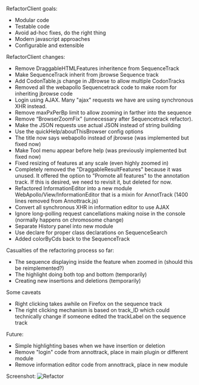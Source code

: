RefactorClient goals:

- Modular code
- Testable code
- Avoid ad-hoc fixes, do the right thing
- Modern javascript approaches
- Configurable and extensible

RefactorClient changes:

- Remove DraggableHTMLFeatures inheritence  from SequenceTrack
- Make SequenceTrack inherit from jbrowse Sequence track
- Add CodonTable.js change in JBrowse to allow multiple CodonTracks
- Removed all the webapollo Sequencetrack code to make room for inheriting jbrowse code
- Login using AJAX. Many "ajax" requests we have are using synchronous XHR instead.
- Remove maxPxPerBp limit to allow zooming in farther into the sequence
- Remove “BrowserZoomFix” (unnecessary after Sequencetrack refactor).
- Make the JSON requests use actual JSON instead of string building
- Use the quickHelp/aboutThisBrowser config options
- The title now says webapollo instead of jbrowse (was implemented but fixed now)
- Make Tool menu appear before help (was previously implemented but fixed now)
- Fixed resizing of features at any scale (even highly zoomed in)
- Completely removed the "DraggableResultFeatures" because it was unused. It offered the option to "Promote all features" to the annotation track. If this is desired, we need to revisit it, but deleted for now.
- Refactored InformationEditor into a new module WebApollo/View/InformationEditor that is a mixin for AnnotTrack (1400 lines removed from Annottrack.js)
- Convert all synchronous XHR in information editor to use AJAX
- Ignore long-polling request cancellations making noise in the console (normally happens on chromosome change)
- Separate History panel into new module
- Use declare for proper class declarations on SequenceSearch
- Added colorByCds back to the SequenceTrack



Casualties of the refactoring process so far:

- The sequence displaying inside the feature when zoomed in (should this be reimplemented?)
- The highlight doing both top and bottom (temporarily)
- Creating new insertions and deletions (temporarily)

Some caveats

- Right clicking takes awhile on Firefox on the sequence track
- The right clicking mechanism is based on track_ID which could technically change if someone edited the trackLabel on the sequence track


Future:

- Simple highlighting bases when we have insertion or deletion
- Remove "login" code from annottrack, place in main plugin or different module
- Remove information editor code from annottrack, place in new module


Screenshot:
![Refactor](http://i.imgur.com/2QnCnJP.png)
